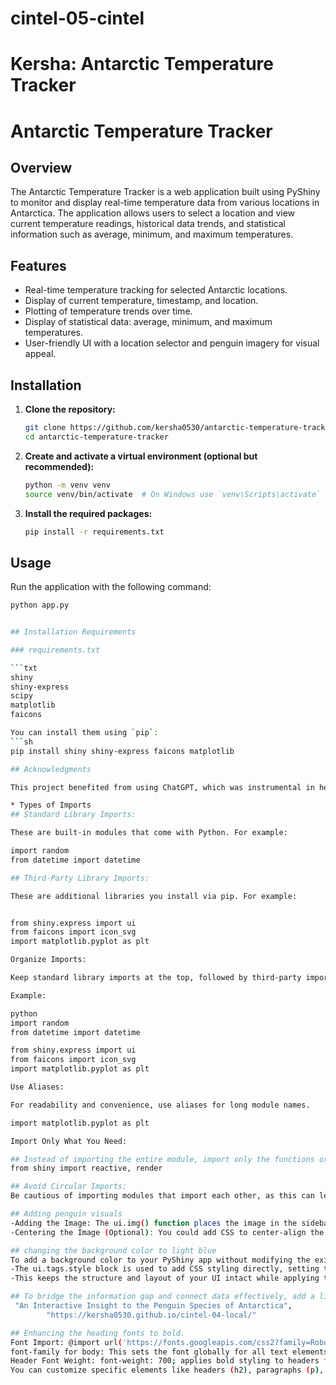 # cintel-05-cintel
# Kersha: Antarctic Temperature Tracker
# Antarctic Temperature Tracker

## Overview

The Antarctic Temperature Tracker is a web application built using PyShiny to monitor and display real-time temperature data from various locations in Antarctica. The application allows users to select a location and view current temperature readings, historical data trends, and statistical information such as average, minimum, and maximum temperatures.

## Features

- Real-time temperature tracking for selected Antarctic locations.
- Display of current temperature, timestamp, and location.
- Plotting of temperature trends over time.
- Display of statistical data: average, minimum, and maximum temperatures.
- User-friendly UI with a location selector and penguin imagery for visual appeal.

## Installation

1. **Clone the repository:**
    ```bash
    git clone https://github.com/kersha0530/antarctic-temperature-tracker.git
    cd antarctic-temperature-tracker
    ```

2. **Create and activate a virtual environment (optional but recommended):**
    ```bash
    python -m venv venv
    source venv/bin/activate  # On Windows use `venv\Scripts\activate`
    ```

3. **Install the required packages:**
    ```bash
    pip install -r requirements.txt
    ```

## Usage

Run the application with the following command:
```bash
python app.py


## Installation Requirements

### requirements.txt

```txt
shiny
shiny-express
scipy
matplotlib
faicons

You can install them using `pip`:
```sh
pip install shiny shiny-express faicons matplotlib

## Acknowledgments

This project benefited from using ChatGPT, which was instrumental in helping solve challenges related to UI design, font integration, and dynamic data handling in the app.

* Types of Imports
## Standard Library Imports:

These are built-in modules that come with Python. For example:

import random
from datetime import datetime

## Third-Party Library Imports:

These are additional libraries you install via pip. For example:


from shiny.express import ui
from faicons import icon_svg
import matplotlib.pyplot as plt

Organize Imports:

Keep standard library imports at the top, followed by third-party imports, and then your own modules.

Example:

python
import random
from datetime import datetime

from shiny.express import ui
from faicons import icon_svg
import matplotlib.pyplot as plt

Use Aliases:

For readability and convenience, use aliases for long module names.

import matplotlib.pyplot as plt

Import Only What You Need:

## Instead of importing the entire module, import only the functions or classes you need.
from shiny import reactive, render

## Avoid Circular Imports:
Be cautious of importing modules that import each other, as this can lead to errors.

## Adding penguin visuals
-Adding the Image: The ui.img() function places the image in the sidebar with src pointing to the image URL or a local file path. Adjust the width to control the size, and you can add more styling with CSS (e.g., .center-img to center the image).
-Centering the Image (Optional): You could add CSS to center-align the image within the sidebar by adding .center-img { display: block; margin: auto; } to the CSS in ui.tags.style.

## changing the background color to light blue
To add a background color to your PyShiny app without modifying the existing ui.page_opts configuration or the interface structure, you can use ui.tags.style to add CSS directly within your app
-The ui.tags.style block is used to add CSS styling directly, setting the background-color for the entire body of the app.
-This keeps the structure and layout of your UI intact while applying the style.

## To bridge the information gap and connect data effectively, add a link to the interactive web app developed in Cintel-04-local.
 "An Interactive Insight to the Penguin Species of Antarctica",
        "https://kersha0530.github.io/cintel-04-local/"

## Enhancing the heading fonts to bold.
Font Import: @import url('https://fonts.googleapis.com/css2?family=Roboto:wght@400;700&display=swap'); imports the "Roboto" font. You can replace Roboto with any other font from Google Fonts.
font-family for body: This sets the font globally for all text elements within body.
Header Font Weight: font-weight: 700; applies bold styling to headers for better emphasis.
You can customize specific elements like headers (h2), paragraphs (p), or sidebar text by targeting those tags or classes within the CSS block.
